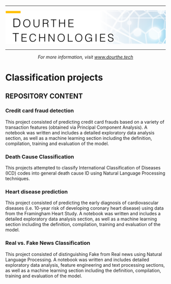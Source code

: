 ___

<a href='http://www.dourthe.tech'> <img src='Dourthe_Technologies_Headers.png' /></a>
___
<center><em>For more information, visit <a href='http://www.dourthe.tech'>www.dourthe.tech</a></em></center>

# Classification projects

## REPOSITORY CONTENT

### Credit card fraud detection
This project consisted of predicting credit card frauds based on a variety of transaction features (obtained via Principal Component Analysis). A notebook was written and includes a detailed exploratory data analysis section, as well as a machine learning section including the definition, compilation, training and evaluation of the model.

### Death Cause Classification
This projects attempted to classify International Classification of Diseases (ICD) codes into general death cause ID using Natural Language Processing techniques.

### Heart disease prediction
This project consisted of predicting the early diagnosis of cardiovascular diseases (i.e. 10-year risk of developing coronary heart disease) using data from the Framingham Heart Study. A notebook was written and includes a detailed exploratory data analysis section, as well as a machine learning section including the definition, compilation, training and evaluation of the model.

### Real vs. Fake News Classification
This project consisted of distinguishing Fake from Real news using Natural Language Processing. A notebook was written and includes detailed exploratory data analysis, feature engineering and text processing sections, as well as a machine learning section including the definition, compilation, training and evaluation of the model.

